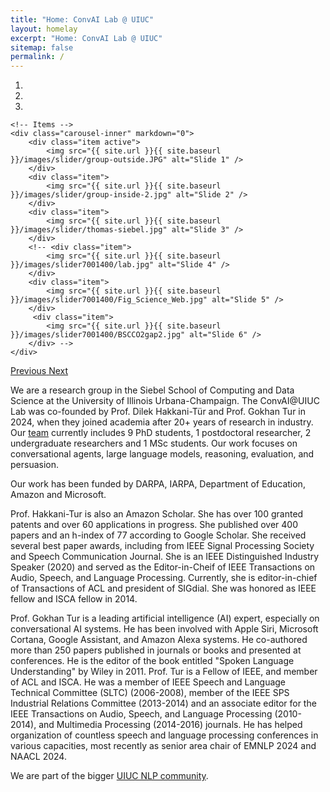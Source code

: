 ```yaml
---
title: "Home: ConvAI Lab @ UIUC"
layout: homelay
excerpt: "Home: ConvAI Lab @ UIUC"
sitemap: false
permalink: /
---
```


<div markdown="0" id="carousel" class="carousel slide" data-ride="carousel" data-interval="4000" data-pause="hover" >
    <!-- Menu -->
    <ol class="carousel-indicators">
        <li data-target="#carousel" data-slide-to="0" class="active"></li>
        <li data-target="#carousel" data-slide-to="1"></li>
        <li data-target="#carousel" data-slide-to="2"></li>
        <!-- <li data-target="#carousel" data-slide-to="3"></li>
        <li data-target="#carousel" data-slide-to="4"></li>
        <li data-target="#carousel" data-slide-to="5"></li>
        <li data-target="#carousel" data-slide-to="6"></li> -->
    </ol>

    <!-- Items -->
    <div class="carousel-inner" markdown="0">
        <div class="item active">
            <img src="{{ site.url }}{{ site.baseurl }}/images/slider/group-outside.JPG" alt="Slide 1" />
        </div>
        <div class="item">
            <img src="{{ site.url }}{{ site.baseurl }}/images/slider/group-inside-2.jpg" alt="Slide 2" />
        </div>
        <div class="item">
            <img src="{{ site.url }}{{ site.baseurl }}/images/slider/thomas-siebel.jpg" alt="Slide 3" />
        </div>
        <!-- <div class="item">
            <img src="{{ site.url }}{{ site.baseurl }}/images/slider7001400/lab.jpg" alt="Slide 4" />
        </div>
        <div class="item">
            <img src="{{ site.url }}{{ site.baseurl }}/images/slider7001400/Fig_Science_Web.jpg" alt="Slide 5" />
        </div>       
         <div class="item">
            <img src="{{ site.url }}{{ site.baseurl }}/images/slider7001400/BSCCO2gap2.jpg" alt="Slide 6" />
        </div> -->
    </div>
  <a class="left carousel-control" href="#carousel" role="button" data-slide="prev">
    <span class="glyphicon glyphicon-chevron-left" aria-hidden="true"></span>
    <span class="sr-only">Previous</span>
  </a>
  <a class="right carousel-control" href="#carousel" role="button" data-slide="next">
    <span class="glyphicon glyphicon-chevron-right" aria-hidden="true"></span>
    <span class="sr-only">Next</span>
  </a>
</div>

We are a research group in the Siebel School of Computing and Data Science at the University of Illinois Urbana-Champaign. 
The ConvAI@UIUC Lab was co-founded by Prof. Dilek Hakkani-Tür and Prof. Gokhan Tur in 2024, when they joined academia after 20+ years of research in industry. Our <A HREF="https://uiuc-conversational-ai-lab.github.io/team">team</A> currently includes 9 PhD students, 1 postdoctoral researcher, 2 undergraduate researchers and 1 MSc students. Our work focuses on conversational agents, large language models, reasoning, evaluation, and persuasion. 

Our work has been funded by DARPA, IARPA, Department of Education, Amazon and Microsoft. 

Prof. Hakkani-Tur is also an Amazon Scholar. She has over 100 granted patents and over 60 applications in progress. She published over 400 papers and an h-index of 77 according to Google Scholar. She received several best paper awards, including from IEEE Signal Processing Society and Speech Communication Journal. She is an IEEE Distinguished Industry Speaker (2020) and served as the Editor-in-Cheif of IEEE Transactions on Audio, Speech, and Language Processing. Currently, she is editor-in-chief of Transactions of ACL and president of SIGdial. She was honored as IEEE fellow and ISCA fellow in 2014. 

Prof. Gokhan Tur is a leading artificial intelligence (AI) expert, especially on conversational AI systems. He has been involved with Apple Siri, Microsoft Cortana, Google Assistant, and Amazon Alexa systems. He co-authored more than 250 papers published in journals or books and presented at conferences. He is the editor of the book entitled "Spoken Language Understanding" by Wiley in 2011. Prof. Tur is a Fellow of IEEE, and member of ACL and ISCA. He was a member of IEEE Speech and Language Technical Committee (SLTC) (2006-2008), member of the IEEE SPS Industrial Relations Committee (2013-2014) and an associate editor for the IEEE Transactions on Audio, Speech, and Language Processing (2010-2014), and Multimedia Processing (2014-2016) journals. He has helped organization of countless speech and language processing conferences in various capacities, most recently as senior area chair of EMNLP 2024 and NAACL 2024.

We are part of the bigger <a href="http://nlp.cs.illinois.edu/">UIUC NLP community</a>.

<!-- We also work on problems in the intersection of **Placeholder Text**. Our current focus areas include: -->



<!-- We are located in the city of Cham. We regularly exchange ideas and work with **Placeholder Text** Labs.

We are grateful for funding from **Placeholder Text**, **Placeholder Text**, **Placeholder Text** and **Placeholder Text**. -->

<!-- *We are  looking for passionate new PhD students, Postdocs, and Master students to join the team* [(more info)]({{ site.url }}{{ site.baseurl }}/vacancies) *!* -->




<!-- <figure class="fourth">
  <img src="{{ site.url }}{{ site.baseurl }}/images/logopic/Logo_Leiden.jpg" style="width: 210px">
  <img src="{{ site.url }}{{ site.baseurl }}/images/logopic/Logo_Nanofront.jpg" style="width: 110px">
  <img src="{{ site.url }}{{ site.baseurl }}/images/logopic/Logo_NWO.jpg" style="width: 120px">
  <img src="{{ site.url }}{{ site.baseurl }}/images/logopic/Logo_ERC.jpg" style="width: 110px">
</figure> -->
